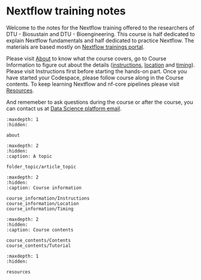 # Nextflow training notes

Welcome to the notes for the Nextflow training offered to the researchers of DTU - Biosustain and DTU - Bioengineering. This course is half dedicated to explain Nextflow fundamentals and half dedicated to practice Nextflow. The materials are based mostly on [Nextflow trainings portal](https://training.nextflow.io/). 

Please visit [About](https://biosustain.github.io/dsp_nextflow_training/about.html) to know what the course covers, go to Course Information to figure out about the details ([instructions](https://biosustain.github.io/dsp_nextflow_training/course_information/Instructions.md), [location](https://biosustain.github.io/dsp_nextflow_training/course_information/Location.md) and [timing](https://biosustain.github.io/dsp_nextflow_training/course_information/Timing.md)). Please visit Instructions first before starting the hands-on part. Once you have started your Codespace, please follow course along in the Course contents. To keep learning Nextflow and nf-core pipelines please visit [Resources](https://biosustain.github.io/dsp_nextflow_training/resources.md).

And rememeber to ask questions during the course or after the course, you can contact us at [Data Science platform email](mailto:datascience@biosustain.dtu.dk).

```{toctree}
:maxdepth: 1
:hidden:

about
```

```{toctree}
:maxdepth: 2
:hidden:
:caption: A topic

folder_topic/article_topic
```

```{toctree}
:maxdepth: 2
:hidden:
:caption: Course information

course_information/Instructions
course_information/Location
course_information/Timing
```

```{toctree}
:maxdepth: 2
:hidden:
:caption: Course contents

course_contents/Contents
course_contents/Tutorial
```

```{toctree}
:maxdepth: 1
:hidden:

resources
```